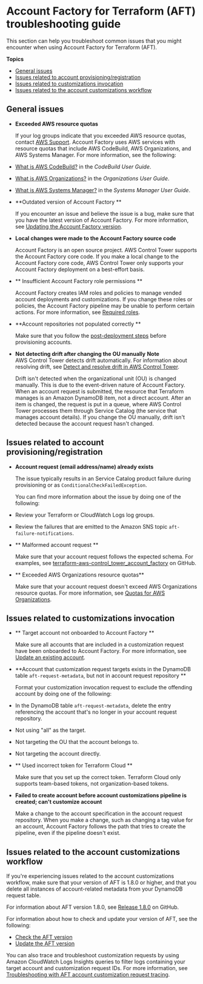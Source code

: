 # Account Factory for Terraform \(AFT\) troubleshooting guide<a name="account-troubleshooting-guide"></a>

 This section can help you troubleshoot common issues that you might encounter when using Account Factory for Terraform \(AFT\)\. 

**Topics**
+ [General issues](#w32aac32c31c45b7)
+ [Issues related to account provisioning/registration](#w32aac32c31c45b9)
+ [Issues related to customizations invocation](#w32aac32c31c45c11)
+ [Issues related to the account customizations workflow](#w32aac32c31c45c13)

## General issues<a name="w32aac32c31c45b7"></a>
+  **Exceeded AWS resource quotas** 

   If your log groups indicate that you exceeded AWS resource quotas, contact [AWS Support](https://aws.amazon.com/premiumsupport/)\. Account Factory uses AWS services with resource quotas that include AWS CodeBuild, AWS Organizations, and AWS Systems Manager\. For more information, see the following: 
  +  [What is AWS CodeBuild?](https://docs.aws.amazon.com/codebuild/latest/userguide/welcome.html) in the *CodeBuild User Guide*\. 
  +  [What is AWS Organizations?](https://docs.aws.amazon.com/organizations/latest/userguide/orgs_introduction.html) in the *Organizations User Guide*\. 
  +  [What is AWS Systems Manager?](https://docs.aws.amazon.com/systems-manager/latest/userguide/what-is-systems-manager.html) in the *Systems Manager User Guide*\. 
+  **Outdated version of Account Factory ** 

   If you encounter an issue and believe the issue is a bug, make sure that you have the latest version of Account Factory\. For more information, see [Updating the Account Factory version](https://docs.aws.amazon.com/controltower/latest/userguide/update-aft-version.html)\. 
+  **Local changes were made to the Account Factory source code** 

   Account Factory is an open source project\. AWS Control Tower supports the Account Factory core code\. If you make a local change to the Account Factory core code, AWS Control Tower only supports your Account Factory deployment on a best\-effort basis\. 
+ ** Insufficient Account Factory role permissions ** 

   Account Factory creates IAM roles and policies to manage vended account deployments and customizations\. If you change these roles or policies, the Account Factory pipeline may be unable to perform certain actions\. For more information, see [Required roles](https://docs.aws.amazon.com/controltower/latest/userguide/aft-required-roles.html)\. 
+  **Account repositories not populated correctly ** 

   Make sure that you follow the [post\-deployment steps](https://docs.aws.amazon.com/controltower/latest/userguide/aft-post-deployment.html) before provisioning accounts\. 
+  **Not detecting drift after changing the OU manually** 
**Note**  
 AWS Control Tower detects drift automatically\. For information about resolving drift, see [Detect and resolve drift in AWS Control Tower](https://docs.aws.amazon.com/controltower/latest/userguide/drift.html#resolving-drift)\. 

   Drift isn't detected when the organizational unit \(OU\) is changed manually\. This is due to the event\-driven nature of Account Factory\. When an account request is submitted, the resource that Terraform manages is an Amazon DynamoDB item, not a direct account\. After an item is changed, the request is put in a queue, where AWS Control Tower processes them through Service Catalog \(the service that manages account details\)\. If you change the OU manually, drift isn't detected because the account request hasn't changed\. 

## Issues related to account provisioning/registration<a name="w32aac32c31c45b9"></a>
+  **Account request \(email address/name\) already exists** 

   The issue typically results in an Service Catalog product failure during provisioning or as `ConditionalCheckFailedException`\. 

   You can find more information about the issue by doing one of the following: 
  +  Review your Terraform or CloudWatch Logs log groups\. 
  +  Review the failures that are emitted to the Amazon SNS topic `aft-failure-notifications`\. 
+  ** Malformed account request ** 

   Make sure that your account request follows the expected schema\. For examples, see [terraform\-aws\-control\_tower\_account\_factory](https://github.com/aws-ia/terraform-aws-control_tower_account_factory/tree/main/sources/aft-customizations-repos/aft-account-request/examples) on GitHub\. 
+  ** Exceeded AWS Organizations resource quotas** 

   Make sure that your account request doesn't exceed AWS Organizations resource quotas\. For more information, see [Quotas for AWS Organizations](https://docs.aws.amazon.com/organizations/latest/userguide/orgs_reference_limits.html)\. 

## Issues related to customizations invocation<a name="w32aac32c31c45c11"></a>
+  ** Target account not onboarded to Account Factory ** 

   Make sure all accounts that are included in a customization request have been onboarded to Account Factory\. For more information, see [Update an existing account](https://docs.aws.amazon.com/controltower/latest/userguide/aft-update-account.html)\. 
+  **Account that customization request targets exists in the DynamoDB table `aft-request-metadata`, but not in account request repository ** 

   Format your customization invocation request to exclude the offending account by doing one of the following: 
  +  In the DynamoDB table `aft-request-metadata`, delete the entry referencing the account that's no longer in your account request repository\. 
  +  Not using "all" as the target\. 
  +  Not targeting the OU that the account belongs to\. 
  +  Not targeting the account directly\. 
+  ** Used incorrect token for Terraform Cloud ** 

   Make sure that you set up the correct token\. Terraform Cloud only supports team\-based tokens, not organization\-based tokens\. 
+  **Failed to create account before account customizations pipeline is created; can't customize account** 

   Make a change to the account specification in the account request repository\. When you make a change, such as changing a tag value for an account, Account Factory follows the path that tries to create the pipeline, even if the pipeline doesn't exist\. 

## Issues related to the account customizations workflow<a name="w32aac32c31c45c13"></a>

 If you're experiencing issues related to the account customizations workflow, make sure that your version of AFT is 1\.8\.0 or higher, and that you delete all instances of account\-related metadata from your DynamoDB request table\. 

 For information about AFT version 1\.8\.0, see [Release 1\.8\.0](https://github.com/aws-ia/terraform-aws-control_tower_account_factory/releases/tag/1.8.0) on GitHub\. 

 For information about how to check and update your version of AFT, see the following: 
+  [Check the AFT version](https://docs.aws.amazon.com/controltower/latest/userguide/check-aft-version.html) 
+  [Update the AFT version](https://docs.aws.amazon.com/controltower/latest/userguide/update-aft-version.html) 

 You can also trace and troubleshoot customization requests by using Amazon CloudWatch Logs Insights queries to filter logs containing your target account and customization request IDs\. For more information, see [Troubleshooting with AFT account customization request tracing](https://docs.aws.amazon.com/controltower/latest/userguide/aft-account-customization-options.html)\. 